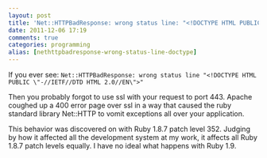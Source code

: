 ```yaml
---
layout: post
title: 'Net::HTTPBadResponse: wrong status line: "<!DOCTYPE HTML PUBLIC \"-//IETF//DTD HTML 2.0//EN\">"'
date: 2011-12-06 17:19
comments: true
categories: programming
alias: [nethttpbadresponse-wrong-status-line-doctype]
---
```

If you ever see: `Net::HTTPBadResponse: wrong status line "<!DOCTYPE HTML PUBLIC \"-//IETF//DTD HTML 2.0//EN\">"`

Then you probably forgot to use ssl with your request to port 443. Apache coughed up a 400 error page over ssl in a way that caused the ruby standard library Net::HTTP to vomit exceptions all over your application.

This behavior was discovered on with Ruby 1.8.7 patch level 352. Judging by how it affected all the development system at my work, it affects all Ruby 1.8.7 patch levels equally. I have no ideal what happens with Ruby 1.9.